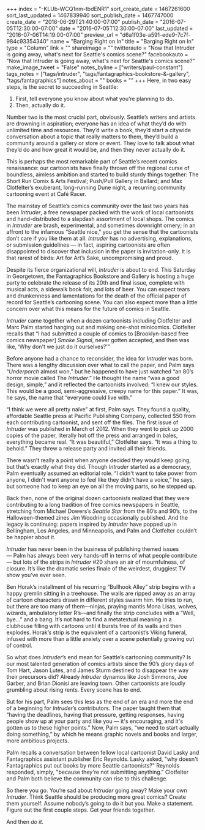 +++
index = "-KLUb-WCQ1nm-tbdENR1"
sort_create_date = 1467261600
sort_last_updated = 1467839940
sort_publish_date = 1467747000
create_date = "2016-06-29T21:40:00-07:00"
publish_date = "2016-07-05T12:30:00-07:00"
date = "2016-07-05T12:30:00-07:00"
last_updated = "2016-07-06T14:19:00-07:00"
preview_url = "d6a1f03e-a591-ede9-7c7f-984c93354340"
name = "Barging Right on In"
title = "Barging Right on In"
type = "Column"
link = ""
shareimage = ""
twitterauto = "Now that Intruder is going away, what's next for Seattle's comics scene?"
facebookauto = "Now that Intruder is going away, what's next for Seattle's comics scene?"
make_image_tweet = "False"
notes_byline = ["writers/paul-constant"]
tags_notes = ["tags/intruder", "tags/fantagraphics-bookstore-&amp;-gallery", "tags/fantagraphics"]
notes_about = ""
books = ""
+++
Here, in two easy steps, is the secret to succeeding in Seattle:

1.	First, tell everyone you know about what you’re planning to do.
2.	Then, actually do it.

Number two is the most crucial part, obviously. Seattle’s writers and artists are drowning in aspiration; everyone has an idea of what they’d do with unlimited time and resources. They’d write a book, they’d start a citywide conversation about a topic that really matters to them, they’d build a community around a gallery or store or event. They love to talk about what they’d do and how great it would be, and then they never actually do it. 

This is perhaps the most remarkable part of Seattle’s recent comics renaissance: our cartoonists have finally thrown off the regional curse of boundless, aimless ambition and started to build sturdy things together: The Short Run Comix & Arts Festival; Push/Pull Gallery in Ballard; and Max Clotfelter’s exuberant, long-running Dune night, a recurring community cartooning event at Café Racer.

The mainstay of Seattle’s comics community over the last two years has been *Intruder*, a free newspaper packed with the work of local cartoonists and hand-distributed to a slapdash assortment of local shops. The comics in *Intruder* are brash, experimental, and sometimes downright ornery; in an affront to the infamous “Seattle nice,” you get the sense that the cartoonists don’t care if you like them at all. *Intruder* has no advertising, explanations, or submission guidelines — in fact, aspiring cartoonists are often disappointed to discover that inclusion in the paper is invitation-only. It is that rarest of birds: Art for Art’s Sake, uncompromising and proud.

Despite its fierce organizational will, *Intruder* is about to end. This Saturday in Georgetown, the Fantagraphics Bookstore and Gallery is hosting a huge party to celebrate the release of its 20th and final issue, complete with musical acts, a sidewalk book fair, and lots of beer. You can expect tears and drunkenness and lamentations for the death of the official paper of record for Seattle’s cartooning scene. You can also expect more than a little concern over what this means for the future of comics in Seattle. 

<div class="break"></div>

*Intruder* came together when a dozen cartoonists including Clotfelter and Marc Palm started hanging out and making one-shot minicomics. Clotfelter recalls that “I had submitted a couple of comics to [Brooklyn-based free comics newspaper] *Smoke Signal*, never gotten accepted, and then was like, ‘Why don't we just do it ourselves?’”

 Before anyone had a chance to reconsider, the idea for *Intruder* was born. There was a lengthy discussion over what to call the paper, and Palm says “*Underporch* almost won,” but he happened to have just watched “an 80’s horror movie called The *Intruder*.” He thought the name “was a good design, simple,” and it reflected the cartoonists involved: “I knew our styles. This would be a good, semi-aggressive, creepy name for this paper.” It was, he says, the name that “everyone could live with.”

“I think we were all pretty naïve” at first, Palm says. They found a quality, affordable Seattle press at Pacific Publishing Company, collected $50 from each contributing cartoonist, and sent off the files. The first issue of *Intruder* was published in March of 2012. When they went to pick up 2000 copies of the paper, literally hot off the press and arranged in bales, everything became real. “It was beautiful,” Clotfelter says. “It was a thing to behold.” They threw a release party and invited all their friends. 

There wasn’t really a point when anyone decided they would keep going, but that’s exactly what they did. Though *Intruder* started as a democracy, Palm eventually assumed an editorial role. “I didn't want to take power from anyone, I didn't want anyone to feel like they didn't have a voice,” he says, but someone had to keep an eye on all the moving parts, so he stepped up.

Back then, none of the original dozen cartoonists realized that they were contributing to a long tradition of free comics newspapers in Seattle, stretching from Michael Dowers’s *Seattle Star* from the 80’s and 90’s, to the Halloween-themed zines Jim Woodring occasionally published. And the legacy is continuing: papers inspired by *Intruder* have popped up in Bellingham, Los Angeles, and Minneapolis, and Palm and Clotfelter couldn’t be happier about it.

<div class="break"></div>

*Intruder* has never been in the business of publishing themed issues — Palm has always been very hands-off in terms of what people contribute — but lots of the strips in *Intruder* #20 share an air of mournfulness, of closure. It’s like the dramatic series finale of the weirdest, druggiest TV show you’ve ever seen. 

Ben Horak’s installment of his recurring “Bullhook Alley” strip begins with a happy gremlin sitting in a treehouse. The walls are ripped away as an array of cartoon characters drawn in different styles swarm him. He tries to run, but there are too many of them—ninjas, praying mantis Mona Lisas, wolves, wizards, ambulatory letter R’s—and finally the strip concludes with a “Well, bye…” and a bang. It’s not hard to find a metatextual meaning in a clubhouse filling with cartoons until it bursts free of its walls and then explodes. Horak’s strip is the equivalent of a cartoonist’s Viking funeral, infused with more than a little anxiety over a scene potentially growing out of control.

So what does *Intruder*’s end mean for Seattle’s cartooning community? Is our most talented generation of comics artists since the 90’s glory days of Tom Hart, Jason Lutes, and James Sturm destined to disappear the way their precursors did? Already *Intruder* dynamos like Josh Simmons, Joe Garber, and Brian Dionisi are leaving town. Other cartoonists are loudly grumbling about rising rents. Every scene has to end.

But for his part, Palm sees this less as the end of an era and more the end of a beginning for *Intruder*’s contributors. The paper taught them that “having the deadlines, having that pressure, getting responses, having people show up at your party and like you — it's encouraging, and it's gotten us to these higher points.” Now, Palm says, “we need to start actually doing something,” by which he means graphic novels and books and larger, more ambitious projects. 

Palm recalls a conversation between fellow local cartoonist David Lasky and Fantagraphics assistant publisher Eric Reynolds. Lasky asked, "why doesn't Fantagraphics put out books by more Seattle cartoonists?" Reynolds responded, simply, "because they're not submitting anything." Clotfelter and Palm both believe the community can rise to this challenge. 

So there you go. You’re sad about *Intruder* going away? Make your own *Intruder*. Think Seattle should be producing more great comics?  Create them yourself. Assume nobody’s going to do it but you. Make a statement. Figure out the first couple steps. Get your friends together.

And then *do it*.





